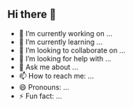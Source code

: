 ## Hi there 👋

<!--
**akshay-sihag/akshay-sihag** is a ✨ _special_ ✨ repository because its `README.md` (this file) appears on your GitHub profile. 
-->

- 🔭 I’m currently working on ...
- 🌱 I’m currently learning ...
- 👯 I’m looking to collaborate on ...
- 🤔 I’m looking for help with ...
- 💬 Ask me about ...
- 📫 How to reach me: ...
- 😄 Pronouns: ...
- ⚡ Fun fact: ...

